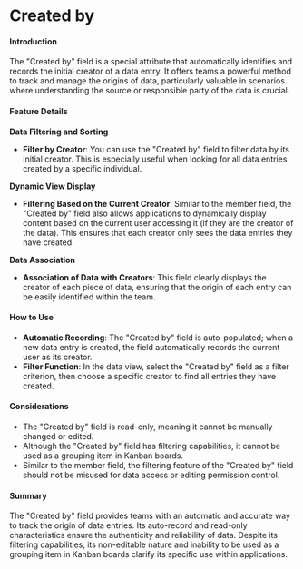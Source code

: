 # Created by

#### Introduction

The "Created by" field is a special attribute that automatically identifies and records the initial creator of a data entry. It offers teams a powerful method to track and manage the origins of data, particularly valuable in scenarios where understanding the source or responsible party of the data is crucial.

#### Feature Details

**Data Filtering and Sorting**

* **Filter by Creator**: You can use the "Created by" field to filter data by its initial creator. This is especially useful when looking for all data entries created by a specific individual.

**Dynamic View Display**

* **Filtering Based on the Current Creator**: Similar to the member field, the "Created by" field also allows applications to dynamically display content based on the current user accessing it (if they are the creator of the data). This ensures that each creator only sees the data entries they have created.

**Data Association**

* **Association of Data with Creators**: This field clearly displays the creator of each piece of data, ensuring that the origin of each entry can be easily identified within the team.

#### How to Use

* **Automatic Recording**: The "Created by" field is auto-populated; when a new data entry is created, the field automatically records the current user as its creator.
* **Filter Function**: In the data view, select the "Created by" field as a filter criterion, then choose a specific creator to find all entries they have created.

#### Considerations

* The "Created by" field is read-only, meaning it cannot be manually changed or edited.
* Although the "Created by" field has filtering capabilities, it cannot be used as a grouping item in Kanban boards.
* Similar to the member field, the filtering feature of the "Created by" field should not be misused for data access or editing permission control.

#### Summary

The "Created by" field provides teams with an automatic and accurate way to track the origin of data entries. Its auto-record and read-only characteristics ensure the authenticity and reliability of data. Despite its filtering capabilities, its non-editable nature and inability to be used as a grouping item in Kanban boards clarify its specific use within applications.
